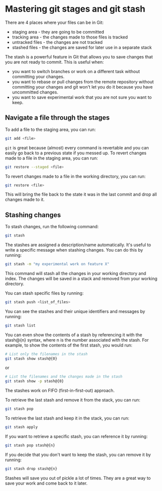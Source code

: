 # Mastering git stages and git stash

There are 4 places where your files can be in Git:
* staging area - they are going to be committed
* tracking area - the changes made to those files is tracked
* untracked files - the changes are not tracked
* stashed files - the changes are saved for later use in a separate stack

The stash is a powerful feature in Git that allows you to save changes that you are not ready to commit. This is useful when:
* you want to switch branches or work on a different task without committing your changes.
* you want to rebase or pull changes from the remote repository without committing your changes and git won't let you do it because you have uncommitted changes.
* you want to save experimental work that you are not sure you want to keep.

## Navigate a file through the stages

To add a file to the staging area, you can run:
```bash
git add <file>
```

`git` is great because (almost) every command is revertable and you can easily go back to a previous state if you messed up.
To revert changes made to a file in the staging area, you can run:
```bash
git restore --staged <file>
```

To revert changes made to a file in the working directory, you can run:
```bash
git restore <file>
```
This will bring the file back to the state it was in the last commit and drop all changes made to it.

## Stashing changes

To stash changes, run the following command:
```bash
git stash
```

The stashes are assigned a description/name automatically. It's useful to write a specific message when stashing changes. You can do this by running:
```bash
git stash -m "my experimental work on feature X"
```

This command will stash all the changes in your working directory and index. The changes will be saved in a stack and removed from your working directory.

You can stash specific files by running:
```bash
git stash push <list_of_files>
```

You can see the stashes and their unique identifiers and messages by running:
```bash
git stash list
```

You can even show the contents of a stash by referencing it with the stash@{n} syntax, where n is the number associated with the stash. For example, to show the contents of the first stash, you would run:
```bash
# List only the filenames in the stash
git stash show stash@{0}
```

or

```bash
# List the filenames and the changes made in the stash
git stash show -p stash@{0}
```

The stashes work on FIFO (first-in-first-out) approach.

To retrieve the last stash and remove it from the stack, you can run:
```bash
git stash pop
```

To retrieve the last stash and keep it in the stack, you can run:
```bash
git stash apply
```

If you want to retrieve a specific stash, you can reference it by running:
```bash
git stash pop stash@{n}
```

If you decide that you don't want to keep the stash, you can remove it by running:
```bash
git stash drop stash@{n}
```

Stashes will save you out of pickle a lot of times. They are a great way to save your work and come back to it later.
